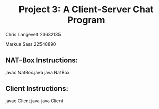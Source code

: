 # <center> Project 3: A Client-Server Chat Program </center>

Chris Langevelt 23632135

Markus Sass 22548890

## NAT-Box Instructions:

javac NatBox.java
java NatBox

## Client Instructions:

javac Client.java
java Client

